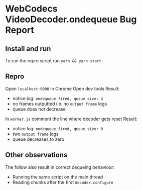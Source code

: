 # WebCodecs VideoDecoder.ondequeue Bug Report

## Install and run

To run the repro script run `yarn && yarn start`

## Repro

Open `localhost:9000` in Chrome
Open dev tools
Result:
- notice log: `ondequeue fired, queue size: 4`
- no frames outputted i.e. no `output frame` logs
- queue does not decrease

In `worker.js` comment the line where decoder gets reset
Result:
- notice log: `ondequeue fired, queue size: 0`
- two `output frame` logs
- queue decreases to zero

## Other observations
The follow also result in correct dequeing behaviour:
- Running the same script on the main thread
- Reading chunks after the first `decoder.configure`